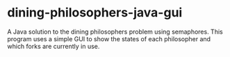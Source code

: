 # dining-philosophers-java-gui
A Java solution to the dining philosophers problem using semaphores. This program uses a simple GUI to show the states of each philosopher and which forks are currently in use.
